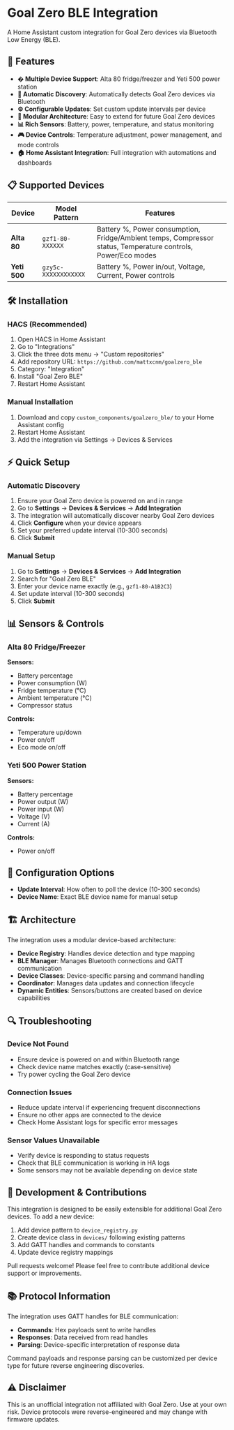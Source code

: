 # Goal Zero BLE Integration

A Home Assistant custom integration for Goal Zero devices via Bluetooth Low Energy (BLE).

## 🚀 Features

- **� Multiple Device Support**: Alta 80 fridge/freezer and Yeti 500 power station
- **📱 Automatic Discovery**: Automatically detects Goal Zero devices via Bluetooth
- **⚙️ Configurable Updates**: Set custom update intervals per device
- **🔧 Modular Architecture**: Easy to extend for future Goal Zero devices  
- **📊 Rich Sensors**: Battery, power, temperature, and status monitoring
- **🎮 Device Controls**: Temperature adjustment, power management, and mode controls
- **🏠 Home Assistant Integration**: Full integration with automations and dashboards

## 📋 Supported Devices

| Device | Model Pattern | Features |
|--------|---------------|----------|
| **Alta 80** | `gzf1-80-XXXXXX` | Battery %, Power consumption, Fridge/Ambient temps, Compressor status, Temperature controls, Power/Eco modes |
| **Yeti 500** | `gzy5c-XXXXXXXXXXXX` | Battery %, Power in/out, Voltage, Current, Power controls |

## 🛠️ Installation

### HACS (Recommended)

1. Open HACS in Home Assistant
2. Go to "Integrations" 
3. Click the three dots menu → "Custom repositories"
4. Add repository URL: `https://github.com/mattxcnm/goalzero_ble`
5. Category: "Integration"
6. Install "Goal Zero BLE"
7. Restart Home Assistant

### Manual Installation

1. Download and copy `custom_components/goalzero_ble/` to your Home Assistant config
2. Restart Home Assistant
3. Add the integration via Settings → Devices & Services

## ⚡ Quick Setup

### Automatic Discovery
1. Ensure your Goal Zero device is powered on and in range
2. Go to **Settings** → **Devices & Services** → **Add Integration**
3. The integration will automatically discover nearby Goal Zero devices
4. Click **Configure** when your device appears
5. Set your preferred update interval (10-300 seconds)
6. Click **Submit**

### Manual Setup
1. Go to **Settings** → **Devices & Services** → **Add Integration**
2. Search for "Goal Zero BLE"
3. Enter your device name exactly (e.g., `gzf1-80-A1B2C3`)
4. Set update interval (10-300 seconds) 
5. Click **Submit**

## 📊 Sensors & Controls

### Alta 80 Fridge/Freezer

**Sensors:**
- Battery percentage
- Power consumption (W)
- Fridge temperature (°C)
- Ambient temperature (°C) 
- Compressor status

**Controls:**
- Temperature up/down
- Power on/off
- Eco mode on/off

### Yeti 500 Power Station

**Sensors:**
- Battery percentage
- Power output (W)
- Power input (W)
- Voltage (V)
- Current (A)

**Controls:**
- Power on/off

## 🔧 Configuration Options

- **Update Interval**: How often to poll the device (10-300 seconds)
- **Device Name**: Exact BLE device name for manual setup

## 🏗️ Architecture

The integration uses a modular device-based architecture:

- **Device Registry**: Handles device detection and type mapping
- **BLE Manager**: Manages Bluetooth connections and GATT communication
- **Device Classes**: Device-specific parsing and command handling
- **Coordinator**: Manages data updates and connection lifecycle
- **Dynamic Entities**: Sensors/buttons are created based on device capabilities

## 🔍 Troubleshooting

### Device Not Found
- Ensure device is powered on and within Bluetooth range
- Check device name matches exactly (case-sensitive)
- Try power cycling the Goal Zero device

### Connection Issues  
- Reduce update interval if experiencing frequent disconnections
- Ensure no other apps are connected to the device
- Check Home Assistant logs for specific error messages

### Sensor Values Unavailable
- Verify device is responding to status requests
- Check that BLE communication is working in HA logs
- Some sensors may not be available depending on device state

## 🚧 Development & Contributions

This integration is designed to be easily extensible for additional Goal Zero devices. To add a new device:

1. Add device pattern to `device_registry.py`
2. Create device class in `devices/` following existing patterns
3. Add GATT handles and commands to constants
4. Update device registry mappings

Pull requests welcome! Please feel free to contribute additional device support or improvements.

## 📚 Protocol Information

The integration uses GATT handles for BLE communication:

- **Commands**: Hex payloads sent to write handles
- **Responses**: Data received from read handles  
- **Parsing**: Device-specific interpretation of response data

Command payloads and response parsing can be customized per device type for future reverse engineering discoveries.

## ⚠️ Disclaimer

This is an unofficial integration not affiliated with Goal Zero. Use at your own risk. Device protocols were reverse-engineered and may change with firmware updates.
